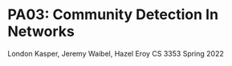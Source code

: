 # PA03: Community Detection In Networks
London Kasper, Jeremy Waibel, Hazel Eroy
CS 3353 Spring 2022
